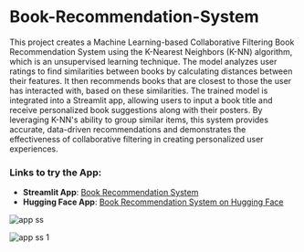 # Book-Recommendation-System
This project creates a Machine Learning-based Collaborative Filtering Book Recommendation System using the K-Nearest Neighbors (K-NN) algorithm, which is an unsupervised learning technique. The model analyzes user ratings to find similarities between books by calculating distances between their features. It then recommends books that are closest to those the user has interacted with, based on these similarities. The trained model is integrated into a Streamlit app, allowing users to input a book title and receive personalized book suggestions along with their posters. By leveraging K-NN's ability to group similar items, this system provides accurate, data-driven recommendations and demonstrates the effectiveness of collaborative filtering in creating personalized user experiences.

### Links to try the App:

- **Streamlit App**: [Book Recommendation System](https://book-recommendation-app.streamlit.app/)
- **Hugging Face App**: [Book Recommendation System on Hugging Face](https://huggingface.co/spaces/Sourudra/Book_Recomendation_System)

![app ss](https://github.com/user-attachments/assets/56577402-35b7-46a6-a1d2-d554c019a745)

![app ss 1](https://github.com/user-attachments/assets/278decee-2c1f-4787-bdeb-643b874ce7e6)


